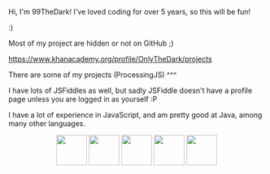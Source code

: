 Hi, I'm 99TheDark! I've loved coding for over 5 years, so this will be fun!

:)

Most of my project are hidden or not on GitHub ;)

https://www.khanacademy.org/profile/OnlyTheDark/projects

There are some of my projects (ProcessingJS) ^^^

I have lots of JSFiddles as well, but sadly JSFiddle doesn't have a profile page unless you are logged in as yourself :P

I have a lot of experience in JavaScript, and am pretty good at Java, among many other languages.

<div align="center">
    <img src="https://cdn.jsdelivr.net/gh/devicons/devicon/icons/javascript/javascript-original.svg" height="60px">
    <img src="https://cdn.jsdelivr.net/gh/devicons/devicon/icons/python/python-original.svg" height="60px">
    <img src="https://cdn.jsdelivr.net/gh/devicons/devicon/icons/java/java-original.svg" height="60px">
    <img src="https://cdn.jsdelivr.net/gh/devicons/devicon/icons/html5/html5-original.svg" height="60px">
    <img src="https://cdn.cdnlogo.com/logos/c/18/css.svg" height="60px">
</div>
